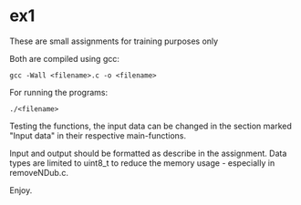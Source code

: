 # ex1
These are small assignments for training purposes only

Both are compiled using gcc:

`gcc -Wall <filename>.c -o <filename>`

For running the programs:

`./<filename>`

Testing the functions, the input data can be changed in the section marked "Input data" in their respective main-functions.

Input and output should be formatted as describe in the assignment.
Data types are limited to uint8_t to reduce the memory usage - especially in removeNDub.c.

Enjoy. 
